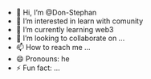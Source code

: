 - 👋 Hi, I’m @Don-Stephan
- 👀 I’m interested in learn with comunity
- 🌱 I’m currently learning web3
- 💞️ I’m looking to collaborate on ...
- 📫 How to reach me ...
- 😄 Pronouns: he
- ⚡ Fun fact: ...

<!---
Don-Stephan/Don-Stephan is a ✨ special ✨ repository because its `README.md` (this file) appears on your GitHub profile.
You can click the Preview link to take a look at your changes.
--->
